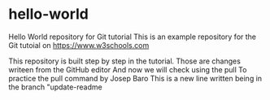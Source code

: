 # hello-world
Hello World repository for Git tutorial
This is an example repository for the Git tutoial on https://www.w3schools.com

This repository is built step by step in the tutorial.
Those are changes writeen from the GitHub editor
And now we will check using the pull
To practice the pull command by Josep Baro
This is a new line written being in the branch "update-readme